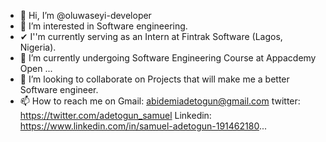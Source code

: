 - 👋 Hi, I’m @oluwaseyi-developer
- 👀 I’m interested in Software engineering.
- ✔ I''m currently serving as an Intern at Fintrak Software (Lagos, Nigeria).
- 🌱 I’m currently undergoing Software Engineering Course at Appacdemy Open ...
- 💞️ I’m looking to collaborate on Projects that will make me a better Software engineer.
- 📫 How to reach me on Gmail: abidemiadetogun@gmail.com  twitter: https://twitter.com/adetogun_samuel  Linkedin: https://www.linkedin.com/in/samuel-adetogun-191462180...

<!---
oluwaseyi-developer/oluwaseyi-developer is a ✨ special ✨ repository because its `README.md` (this file) appears on your GitHub profile.
You can click the Preview link to take a look at your changes.
--->
